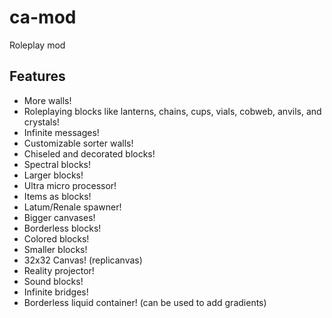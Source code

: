 # ca-mod
Roleplay mod
## Features
- More walls!
- Roleplaying blocks like lanterns, chains, cups, vials, cobweb, anvils, and crystals!
- Infinite messages!
- Customizable sorter walls!
- Chiseled and decorated blocks!
- Spectral blocks!
- Larger blocks!
- Ultra micro processor!
- Items as blocks!
- Latum/Renale spawner!
- Bigger canvases!
- Borderless blocks!
- Colored blocks!
- Smaller blocks!
- 32x32 Canvas! (replicanvas)
- Reality projector!
- Sound blocks!
- Infinite bridges!
- Borderless liquid container! (can be used to add gradients)
